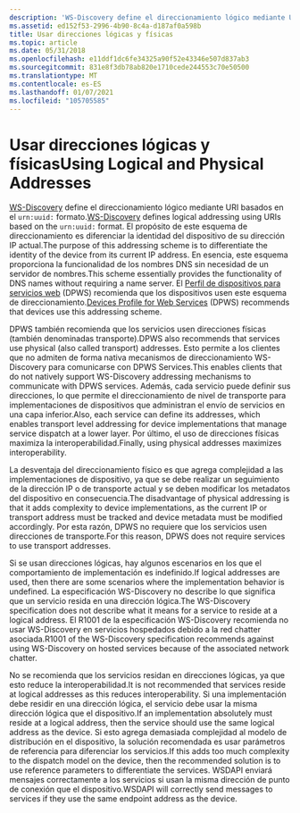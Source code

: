 ```yaml
---
description: 'WS-Discovery define el direccionamiento lógico mediante URI basados en el formato urn: UUID:.'
ms.assetid: ed152f53-2996-4b90-8c4a-d187af0a598b
title: Usar direcciones lógicas y físicas
ms.topic: article
ms.date: 05/31/2018
ms.openlocfilehash: e11ddf1dc6fe34325a90f52e43346e507d837ab3
ms.sourcegitcommit: 831e8f3db78ab820e1710cede244553c70e50500
ms.translationtype: MT
ms.contentlocale: es-ES
ms.lasthandoff: 01/07/2021
ms.locfileid: "105705585"
---
```

# <a name="using-logical-and-physical-addresses"></a><span data-ttu-id="55999-103">Usar direcciones lógicas y físicas</span><span class="sxs-lookup"><span data-stu-id="55999-103">Using Logical and Physical Addresses</span></span>

<span data-ttu-id="55999-104">[WS-Discovery](https://specs.xmlsoap.org/ws/2005/04/discovery/ws-discovery.pdf) define el direccionamiento lógico mediante URI basados en el `urn:uuid:` formato.</span><span class="sxs-lookup"><span data-stu-id="55999-104">[WS-Discovery](https://specs.xmlsoap.org/ws/2005/04/discovery/ws-discovery.pdf) defines logical addressing using URIs based on the `urn:uuid:` format.</span></span> <span data-ttu-id="55999-105">El propósito de este esquema de direccionamiento es diferenciar la identidad del dispositivo de su dirección IP actual.</span><span class="sxs-lookup"><span data-stu-id="55999-105">The purpose of this addressing scheme is to differentiate the identity of the device from its current IP address.</span></span> <span data-ttu-id="55999-106">En esencia, este esquema proporciona la funcionalidad de los nombres DNS sin necesidad de un servidor de nombres.</span><span class="sxs-lookup"><span data-stu-id="55999-106">This scheme essentially provides the functionality of DNS names without requiring a name server.</span></span> <span data-ttu-id="55999-107">El [Perfil de dispositivos para servicios web](https://specs.xmlsoap.org/ws/2006/02/devprof/) (DPWS) recomienda que los dispositivos usen este esquema de direccionamiento.</span><span class="sxs-lookup"><span data-stu-id="55999-107">[Devices Profile for Web Services](https://specs.xmlsoap.org/ws/2006/02/devprof/) (DPWS) recommends that devices use this addressing scheme.</span></span>

<span data-ttu-id="55999-108">DPWS también recomienda que los servicios usen direcciones físicas (también denominadas transporte).</span><span class="sxs-lookup"><span data-stu-id="55999-108">DPWS also recommends that services use physical (also called transport) addresses.</span></span> <span data-ttu-id="55999-109">Esto permite a los clientes que no admiten de forma nativa mecanismos de direccionamiento WS-Discovery para comunicarse con DPWS Services.</span><span class="sxs-lookup"><span data-stu-id="55999-109">This enables clients that do not natively support WS-Discovery addressing mechanisms to communicate with DPWS services.</span></span> <span data-ttu-id="55999-110">Además, cada servicio puede definir sus direcciones, lo que permite el direccionamiento de nivel de transporte para implementaciones de dispositivos que administran el envío de servicios en una capa inferior.</span><span class="sxs-lookup"><span data-stu-id="55999-110">Also, each service can define its addresses, which enables transport level addressing for device implementations that manage service dispatch at a lower layer.</span></span> <span data-ttu-id="55999-111">Por último, el uso de direcciones físicas maximiza la interoperabilidad.</span><span class="sxs-lookup"><span data-stu-id="55999-111">Finally, using physical addresses maximizes interoperability.</span></span>

<span data-ttu-id="55999-112">La desventaja del direccionamiento físico es que agrega complejidad a las implementaciones de dispositivo, ya que se debe realizar un seguimiento de la dirección IP o de transporte actual y se deben modificar los metadatos del dispositivo en consecuencia.</span><span class="sxs-lookup"><span data-stu-id="55999-112">The disadvantage of physical addressing is that it adds complexity to device implementations, as the current IP or transport address must be tracked and device metadata must be modified accordingly.</span></span> <span data-ttu-id="55999-113">Por esta razón, DPWS no requiere que los servicios usen direcciones de transporte.</span><span class="sxs-lookup"><span data-stu-id="55999-113">For this reason, DPWS does not require services to use transport addresses.</span></span>

<span data-ttu-id="55999-114">Si se usan direcciones lógicas, hay algunos escenarios en los que el comportamiento de implementación es indefinido.</span><span class="sxs-lookup"><span data-stu-id="55999-114">If logical addresses are used, then there are some scenarios where the implementation behavior is undefined.</span></span> <span data-ttu-id="55999-115">La especificación WS-Discovery no describe lo que significa que un servicio resida en una dirección lógica.</span><span class="sxs-lookup"><span data-stu-id="55999-115">The WS-Discovery specification does not describe what it means for a service to reside at a logical address.</span></span> <span data-ttu-id="55999-116">El R1001 de la especificación WS-Discovery recomienda no usar WS-Discovery en servicios hospedados debido a la red chatter asociada.</span><span class="sxs-lookup"><span data-stu-id="55999-116">R1001 of the WS-Discovery specification recommends against using WS-Discovery on hosted services because of the associated network chatter.</span></span>

<span data-ttu-id="55999-117">No se recomienda que los servicios residan en direcciones lógicas, ya que esto reduce la interoperabilidad.</span><span class="sxs-lookup"><span data-stu-id="55999-117">It is not recommended that services reside at logical addresses as this reduces interoperability.</span></span> <span data-ttu-id="55999-118">Si una implementación debe residir en una dirección lógica, el servicio debe usar la misma dirección lógica que el dispositivo.</span><span class="sxs-lookup"><span data-stu-id="55999-118">If an implementation absolutely must reside at a logical address, then the service should use the same logical address as the device.</span></span> <span data-ttu-id="55999-119">Si esto agrega demasiada complejidad al modelo de distribución en el dispositivo, la solución recomendada es usar parámetros de referencia para diferenciar los servicios.</span><span class="sxs-lookup"><span data-stu-id="55999-119">If this adds too much complexity to the dispatch model on the device, then the recommended solution is to use reference parameters to differentiate the services.</span></span> <span data-ttu-id="55999-120">WSDAPI enviará mensajes correctamente a los servicios si usan la misma dirección de punto de conexión que el dispositivo.</span><span class="sxs-lookup"><span data-stu-id="55999-120">WSDAPI will correctly send messages to services if they use the same endpoint address as the device.</span></span>

 

 




